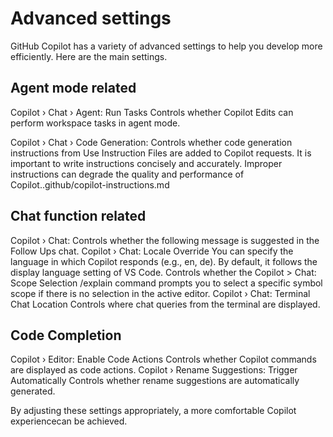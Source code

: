 # Advanced settings

GitHub Copilot has a variety of advanced settings to help you develop more efficiently.
Here are the main settings.

## Agent mode related

Copilot › Chat › Agent:
    Run Tasks Controls whether Copilot Edits can perform workspace tasks in agent mode.

Copilot › Chat › Code Generation:
    Controls whether code generation instructions from Use Instruction Files are added to Copilot requests. It is important to write instructions concisely and accurately. Improper instructions can degrade the quality and performance of Copilot..github/copilot-instructions.md

## Chat function related

Copilot › Chat:
    Controls whether the following message is suggested in the Follow Ups chat.
Copilot › Chat:
    Locale Override You can specify the language in which Copilot responds (e.g., en, de). By default, it follows the display language setting of VS Code.
Controls whether the Copilot > Chat:
    Scope Selection /explain command prompts you to select a specific symbol scope if there is no selection in the active editor.
Copilot › Chat:
    Terminal Chat Location Controls where chat queries from the terminal are displayed.

## Code Completion

Copilot › Editor:
    Enable Code Actions Controls whether Copilot commands are displayed as code actions.
Copilot › Rename Suggestions:
    Trigger Automatically Controls whether rename suggestions are automatically generated.

By adjusting these settings appropriately, a more comfortable Copilot experiencecan be achieved.
